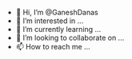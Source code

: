 - 👋 Hi, I’m @GaneshDanas
- 👀 I’m interested in ...
- 🌱 I’m currently learning ...
- 💞️ I’m looking to collaborate on ...
- 📫 How to reach me ...

<!---
GaneshDanas/GaneshDanas is a ✨ special ✨ repository because its `README.md` (this file) appears on your GitHub profile.
You can click the Preview link to take a look at your changes.
--->
